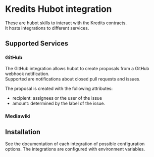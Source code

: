 # Kredits Hubot integration

These are hubot skills to interact with the Kredits contracts.  
It hosts integrations to different services. 

## Supported Services

### GitHub

The GitHub integration allows hubot to create proposals from a GitHub webhook notification.  
Supported are notifications about closed pull requests and issues. 

The proposal is created with the following attributes: 

* recipient: assignees or the user of the issue
* amount: determined by the label of the issue. 


### Mediawiki


## Installation

See the documentation of each integration of possible configuration options. 
The integrations are configured with environment variables.

